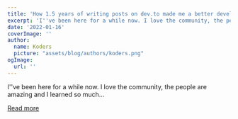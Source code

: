 ```yaml
---
title: 'How 1.5 years of writing posts on dev.to made me a better developer ✍️↔️🧑‍💻🚀'
excerpt: 'I''ve been here for a while now. I love the community, the people are amazing and I learned so much...'
date: '2022-01-16'
coverImage: ''
author:
  name: Koders
  picture: "assets/blog/authors/koders.png"
ogImage:
  url: ''
---
```


I''ve been here for a while now. I love the community, the people are amazing and I learned so much...

[Read more](https://dev.to/thormeier/how-15-years-of-writing-posts-on-devto-made-me-a-better-developer--25j4)
